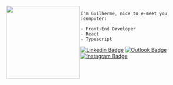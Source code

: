 <img align="left" height="200" src="https://i.pinimg.com/564x/c5/ea/12/c5ea12bca11a1aee7119c5115fe7a3af.jpg"/>

    I'm Guilherme, nice to e-meet you :computer:
    
    - Front-End Developer
    - React
    - Typescript

[![Linkedin Badge](https://img.shields.io/badge/LinkedIn-0077B5?style=for-the-badge&logo=linkedin&logoColor=white&link=https://www.linkedin.com/in/guilhermeponte7/)](https://www.linkedin.com/in/guilhermeponte7/)
[![Outlook Badge](https://img.shields.io/badge/Outlook-0078D4?style=for-the-badge&logo=microsoft-outlook&logoColor=white&link=mailto:guilhermescponte@hotmail.com)](mailto:guilhermescponte@hotmail.com)
[![Instagram Badge](https://img.shields.io/badge/Instagram-E4405F?style=for-the-badge&logo=instagram&logoColor=white)](https://www.instagram.com/gponte7/)
